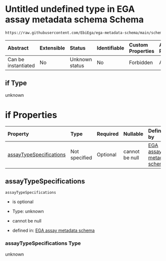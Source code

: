 # Untitled undefined type in EGA assay metadata schema Schema

```txt
https://raw.githubusercontent.com/EbiEga/ega-metadata-schema/main/schemas/EGA.assay.json#/allOf/2/if
```



| Abstract            | Extensible | Status         | Identifiable | Custom Properties | Additional Properties | Access Restrictions | Defined In                                                                 |
| :------------------ | :--------- | :------------- | :----------- | :---------------- | :-------------------- | :------------------ | :------------------------------------------------------------------------- |
| Can be instantiated | No         | Unknown status | No           | Forbidden         | Allowed               | none                | [EGA.assay.json\*](../../../schemas/EGA.assay.json "open original schema") |

## if Type

unknown

# if Properties

| Property                                            | Type          | Required | Nullable       | Defined by                                                                                                                                                                                                                                                       |
| :-------------------------------------------------- | :------------ | :------- | :------------- | :--------------------------------------------------------------------------------------------------------------------------------------------------------------------------------------------------------------------------------------------------------------- |
| [assayTypeSpecifications](#assaytypespecifications) | Not specified | Optional | cannot be null | [EGA assay metadata schema](ega-3-allof-allowed-filetypes-for-an-array-assay-if-properties-assaytypespecifications.md "https://raw.githubusercontent.com/EbiEga/ega-metadata-schema/main/schemas/EGA.assay.json#/allOf/2/if/properties/assayTypeSpecifications") |

## assayTypeSpecifications



`assayTypeSpecifications`

*   is optional

*   Type: unknown

*   cannot be null

*   defined in: [EGA assay metadata schema](ega-3-allof-allowed-filetypes-for-an-array-assay-if-properties-assaytypespecifications.md "https://raw.githubusercontent.com/EbiEga/ega-metadata-schema/main/schemas/EGA.assay.json#/allOf/2/if/properties/assayTypeSpecifications")

### assayTypeSpecifications Type

unknown
